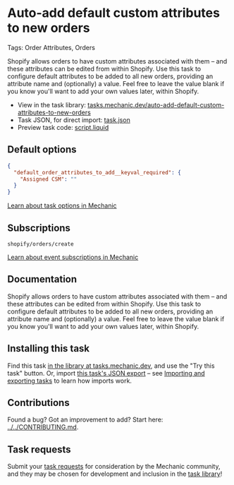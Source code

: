 # Auto-add default custom attributes to new orders

Tags: Order Attributes, Orders

Shopify allows orders to have custom attributes associated with them – and these attributes can be edited from within Shopify. Use this task to configure default attributes to be added to all new orders, providing an attribute name and (optionally) a value. Feel free to leave the value blank if you know you'll want to add your own values later, within Shopify.

* View in the task library: [tasks.mechanic.dev/auto-add-default-custom-attributes-to-new-orders](https://tasks.mechanic.dev/auto-add-default-custom-attributes-to-new-orders)
* Task JSON, for direct import: [task.json](../../tasks/auto-add-default-custom-attributes-to-new-orders.json)
* Preview task code: [script.liquid](./script.liquid)

## Default options

```json
{
  "default_order_attributes_to_add__keyval_required": {
    "Assigned CSM": ""
  }
}
```

[Learn about task options in Mechanic](https://learn.mechanic.dev/core/tasks/options)

## Subscriptions

```liquid
shopify/orders/create
```

[Learn about event subscriptions in Mechanic](https://learn.mechanic.dev/core/tasks/subscriptions)

## Documentation

Shopify allows orders to have custom attributes associated with them – and these attributes can be edited from within Shopify. Use this task to configure default attributes to be added to all new orders, providing an attribute name and (optionally) a value. Feel free to leave the value blank if you know you'll want to add your own values later, within Shopify.

## Installing this task

Find this task [in the library at tasks.mechanic.dev](https://tasks.mechanic.dev/auto-add-default-custom-attributes-to-new-orders), and use the "Try this task" button. Or, import [this task's JSON export](../../tasks/auto-add-default-custom-attributes-to-new-orders.json) – see [Importing and exporting tasks](https://learn.mechanic.dev/core/tasks/import-and-export) to learn how imports work.

## Contributions

Found a bug? Got an improvement to add? Start here: [../../CONTRIBUTING.md](../../CONTRIBUTING.md).

## Task requests

Submit your [task requests](https://mechanic.canny.io/task-requests) for consideration by the Mechanic community, and they may be chosen for development and inclusion in the [task library](https://tasks.mechanic.dev/)!

